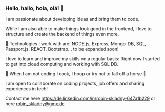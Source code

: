 ### Hello, hallo, hola, olá! 👋

I am passionate about developing ideas and bring them to code.

While I am also able to make things look good in the frontend, I love to structure and create the backend of things even more.

🤖 Technologies I work with are: NODE.js, Express, Mongo-DB, SQL, Passport.js, REACT, Bootstrap... to be expanded soon!

I love to learn and improve my skills on a regular basis: Right now I started to get into cloud computing and working with SQL DB.

🏀 When I am not coding I cook, I hoop or try not to fall off a horse 🐴

I am open to collaborate on coding projects, job offers and sharing experiences in tech!

Contact me here https://de.linkedin.com/in/robin-skladny-647a1b229 or here robin_skladny@gmx.de



